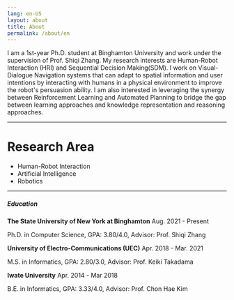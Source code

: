 ```yaml
---
lang: en-US
layout: about
title: About
permalink: /about/en
---
```



I am a 1st-year Ph.D. student at Binghamton University and work under the supervision of Prof. Shiqi Zhang.
My research interests are Human-Robot Interaction (HRI) and Sequential Decision Making(SDM). 
I work on Visual-Dialogue Navigation systems that can adapt to spatial information and user intentions by interacting with humans in a
physical environment to improve the robot's persuasion ability. 
I am also interested in leveraging the synergy between Reinforcement Learning and Automated Planning to bridge the gap between learning approaches and knowledge representation and reasoning approaches.

<!--  
I research on a Dialog-Navigation problem. We learned Dialog and Navigation in this cource. Navigation is a combination research on those two conventional research. In our research, we focus on the robot which can convince a human to make a good decision in a scenario where the human and the robot move around and they sometimes conversate. 


As you learned in this cource, dialog is conducted in a loop of human and robot. Navigation is that a robot moves around an environment. In conventional research, dialog took place in a fixed location, and neither a human nor a robot move. Dialog-Navigation is a combination research on those two conventional research. There are two types of researches on Dialog-Navigation. 
-->

----

# Research Area
* Human-Robot Interaction
* Artificial Intelligence
* Robotics

----------

##### Education

**The State University of New York at Binghamton** <span class="tag">Aug. 2021 - Present</span> 

Ph.D. in Computer Science, 
GPA: 3.80/4.0,
Advisor: Prof. Shiqi Zhang

**University of Electro-Communications (UEC)** <span class="tag">Apr. 2018 - Mar. 2021</span> 

M.S. in Informatics, 
GPA: 2.80/3.0, 
Advisor: Prof. Keiki Takadama

**Iwate University** <span class="tag">Apr. 2014 - Mar 2018</span>

B.E. in Informatics, 
GPA: 3.33/4.0, 
Advisor: Prof. Chon Hae Kim

